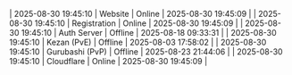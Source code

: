 | 2025-08-30 19:45:10 | Website | Online | 2025-08-30 19:45:09 |
| 2025-08-30 19:45:10 | Registration | Online | 2025-08-30 19:45:09 |
| 2025-08-30 19:45:10 | Auth Server | Offline | 2025-08-18 09:33:31 |
| 2025-08-30 19:45:10 | Kezan (PvE) | Offline | 2025-08-03 17:58:02 |
| 2025-08-30 19:45:10 | Gurubashi (PvP) | Offline | 2025-08-23 21:44:06 |
| 2025-08-30 19:45:10 | Cloudflare | Online | 2025-08-30 19:45:09 |
